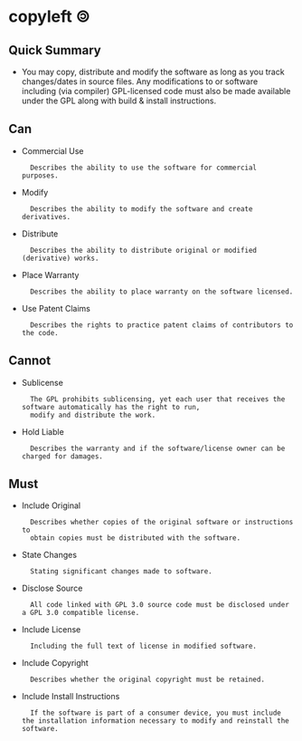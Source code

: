 # copyleft 🄯

## Quick Summary

* You may copy, distribute and modify the software as long as you track changes/dates in source files. Any modifications to or software including (via compiler) GPL-licensed code must also be made available under the GPL along with build & install instructions.

## Can

* Commercial Use

        Describes the ability to use the software for commercial purposes.
* Modify

        Describes the ability to modify the software and create derivatives.
* Distribute

        Describes the ability to distribute original or modified (derivative) works.
* Place Warranty

        Describes the ability to place warranty on the software licensed.
* Use Patent Claims

        Describes the rights to practice patent claims of contributors to the code.

## Cannot

* Sublicense

        The GPL prohibits sublicensing, yet each user that receives the software automatically has the right to run,
        modify and distribute the work.

* Hold Liable

        Describes the warranty and if the software/license owner can be charged for damages.

## Must

* Include Original

        Describes whether copies of the original software or instructions to
        obtain copies must be distributed with the software.

* State Changes

        Stating significant changes made to software.

* Disclose Source

        All code linked with GPL 3.0 source code must be disclosed under a GPL 3.0 compatible license.

* Include License

        Including the full text of license in modified software.

* Include Copyright

        Describes whether the original copyright must be retained.

* Include Install Instructions

        If the software is part of a consumer device, you must include the installation information necessary to modify and reinstall the software.
